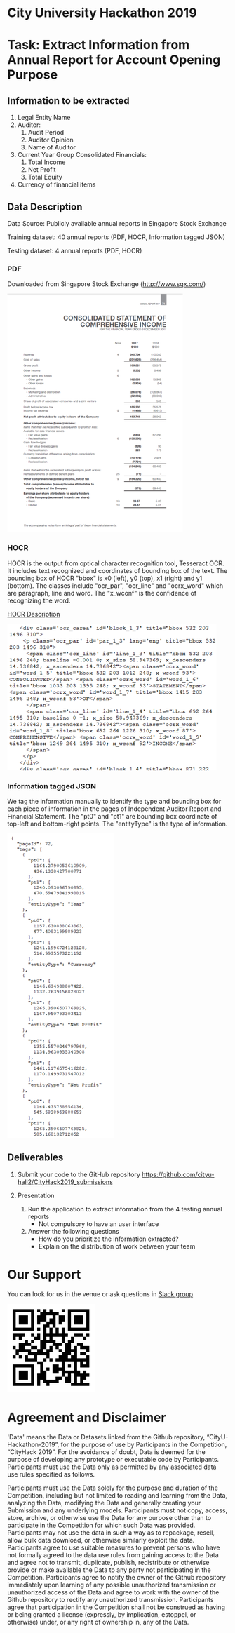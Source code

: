 City University Hackathon 2019 
=============
Task: Extract Information from Annual Report for Account Opening Purpose 
=============

## Information to be extracted
  1. Legal Entity Name
  2. Auditor:
      1. Audit Period
      2. Auditor Opinion
      3. Name of Auditor
  3. Current Year Group Consolidated Financials:
      1. Total Income
      2. Net Profit
      3. Total Equity
   4. Currency of financial items

## Data Description
Data Source: Publicly available annual reports in Singapore Stock Exchange

Training dataset: 40 annual reports (PDF, HOCR, Information tagged JSON)

Testing dataset: 4 annual reports (PDF, HOCR)

### PDF
Downloaded from Singapore Stock Exchange (http://www.sgx.com/)

![picture alt](https://github.com/jeffreynghm/CityU-Hackathon-2019/blob/master/ReadMe_pictures/Picture_PDF.png)

### HOCR
HOCR is the output from optical character recognition tool, Tesseract OCR. It includes text recognized and coordinates of bounding box of the text. The bounding box of HOCR "bbox" is x0 (left), y0 (top), x1 (right) and y1 (bottom). The classes include "ocr_par", "ocr_line" and "ocrx_word" which are paragraph, line and word. The "x_wconf" is the confidence of recognizing the word.

[HOCR Description](https://en.wikipedia.org/wiki/HOCR)

![picture alt](https://github.com/jeffreynghm/CityU-Hackathon-2019/blob/master/ReadMe_pictures/Picture_HOCR.png)

### Information tagged JSON
We tag the information manually to identify the type and bounding box for each piece of information in the pages of Independent Auditor Report and Financial Statement. The "pt0" and "pt1" are bounding box coordinate of top-left and bottom-right points. The "entityType" is the type of information.

![picture alt](https://github.com/jeffreynghm/CityU-Hackathon-2019/blob/master/ReadMe_pictures/Picture_JSON.png)

## Deliverables
1. Submit your code to the GitHub repository https://github.com/cityu-hall2/CityHack2019_submissions

2. Presentation
    1. Run the application to extract information from the 4 testing annual reports
        * Not compulsory to have an user interface
    2. Answer the following questions
        * How do you prioritize the information extracted?
        * Explain on the distribution of work between your team

# Our Support
You can look for us in the venue or ask questions in [Slack group](https://join.slack.com/t/cityuhackathon-bnp/shared_invite/enQtNTM0Mzg1NDAyMzc0LTI3ODk0MThiZTJkMzgxMjFkZTBjZjcyZWJmYjIzZDkyMWRiMjVkNTZmNWIyNGQ3NjExYjliYTY5N2ZiYTFjYTQ)

![picture alt](https://github.com/jeffreynghm/CityU-Hackathon-2019/blob/master/ReadMe_pictures/slack-QR.png)

# Agreement and Disclaimer
'Data' means the Data or Datasets linked from the Github repository, “CityU-Hackathon-2019”, for the purpose of use by Participants in the Competition, “CityHack 2019”. For the avoidance of doubt, Data is deemed for the purpose of developing any prototype or executable code by Participants. Participants must use the Data only as permitted by any associated data use rules specified as follows. 

Participants must use the Data solely for the purpose and duration of the Competition, including but not limited to reading and learning from the Data, analyzing the Data, modifying the Data and generally creating your Submission and any underlying models. Participants must not copy, access, store, archive, or otherwise use the Data for any purpose other than to participate in the Competition for which such Data was provided. Participants may not use the data in such a way as to repackage, resell, allow bulk data download, or otherwise similarly exploit the data. Participants agree to use suitable measures to prevent persons who have not formally agreed to the data use rules from gaining access to the Data and agree not to transmit, duplicate, publish, redistribute or otherwise provide or make available the Data to any party not participating in the Competition. Participants agree to notify the owner of the Github repository immediately upon learning of any possible unauthorized transmission or unauthorized access of the Data and agree to work with the owner of the Github repository to rectify any unauthorized transmission. Participants agree that participation in the Competition shall not be construed as having or being granted a license (expressly, by implication, estoppel, or otherwise) under, or any right of ownership in, any of the Data.
